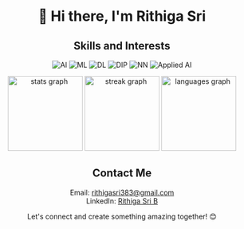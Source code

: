<!-- Header Section -->
<h1 align="center">👋 Hi there, I'm Rithiga Sri </h1>

<!-- Skills and Interests Section -->
<h2 align="center">Skills and Interests</h2>
<p align="center">
  <img src="https://img.shields.io/badge/-Artificial%20Intelligence-blue" alt="AI">
  <img src="https://img.shields.io/badge/-Machine%20Learning-green" alt="ML">
  <img src="https://img.shields.io/badge/-Deep%20Learning-orange" alt="DL">
  <img src="https://img.shields.io/badge/-Digital%20Image%20Processing-red" alt="DIP">
  <img src="https://img.shields.io/badge/-Neural%20Networks-purple" alt="NN">
  <img src="https://img.shields.io/badge/-Applied%20AI-yellow" alt="Applied AI">
</p>

<!-- GitHub Stats Section -->
<div align="center">
  <img src="https://github-readme-stats.vercel.app/api?username=Rithigasri&hide_title=false&hide_rank=true&show_icons=true&include_all_commits=true&count_private=true&disable_animations=false&theme=midnight-purple&locale=en&hide_border=true" height="150" alt="stats graph" />
<img src="https://streak-stats.demolab.com?user=Rithigasri&locale=en&mode=daily&theme=midnight-purple&hide_border=false&border_radius=5" height="150" alt="streak graph" />
<img src="https://github-readme-stats.vercel.app/api/top-langs?username=Rithigasri&locale=en&hide_title=false&layout=compact&card_width=320&langs_count=5&theme=midnight-purple&hide_border=false" height="150" alt="languages graph" />

</div>


<!-- Contact Information Section -->
<h2 align="center">Contact Me </h2>
<p align="center">
  Email: <a href="mailto:rithigasri383@gmail.com">rithigasri383@gmail.com</a><br>
  LinkedIn: <a href="www.linkedin.com/in/rithigasrib">Rithiga Sri B</a>
</p>

<!-- Footer Section -->
<p align="center">
  Let's connect and create something amazing together! 😊
</p>
